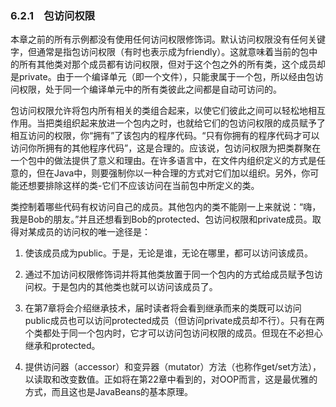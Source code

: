 ### 6.2.1　包访问权限

本章之前的所有示例都没有使用任何访问权限修饰词。默认访问权限没有任何关键字，但通常是指包访问权限（有时也表示成为friendly）。这就意味着当前的包中的所有其他类对那个成员都有访问权限，但对于这个包之外的所有类，这个成员却是private。由于一个编译单元（即一个文件），只能隶属于一个包，所以经由包访问权限，处于同一个编译单元中的所有类彼此之间都是自动可访问的。

包访问权限允许将包内所有相关的类组合起来，以使它们彼此之间可以轻松地相互作用。当把类组织起来放进一个包内之时，也就给它们的包访问权限的成员赋予了相互访问的权限，你“拥有”了该包内的程序代码。“只有你拥有的程序代码才可以访问你所拥有的其他程序代码”，这是合理的。应该说，包访问权限为把类群聚在一个包中的做法提供了意义和理由。在许多语言中，在文件内组织定义的方式是任意的，但在Java中，则要强制你以一种合理的方式对它们加以组织。另外，你可能还想要排除这样的类-它们不应该访问在当前包中所定义的类。

类控制着哪些代码有权访问自己的成员。其他包内的类不能刚一上来就说：“嗨，我是Bob的朋友。”并且还想看到Bob的protected、包访问权限和private成员。取得对某成员的访问权的唯一途径是：

1. 使该成员成为public。于是，无论是谁，无论在哪里，都可以访问该成员。

2. 通过不加访问权限修饰词并将其他类放置于同一个包内的方式给成员赋予包访问权。于是包内的其他类也就可以访问该成员了。

3. 在第7章将会介绍继承技术，届时读者将会看到继承而来的类既可以访问public成员也可以访问protected成员（但访问private成员却不行）。只有在两个类都处于同一个包内时，它才可以访问包访问权限的成员。但现在不必担心继承和protected。

4. 提供访问器（accessor）和变异器（mutator）方法（也称作get/set方法），以读取和改变数值。正如将在第22章中看到的，对OOP而言，这是最优雅的方式，而且这也是JavaBeans的基本原理。